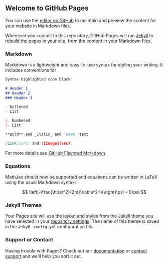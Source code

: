## Welcome to GitHub Pages

You can use the [editor on GitHub](https://github.com/muon-spectroscopy-computational-project/web/edit/master/README.md) to maintain and preview the content for your website in Markdown files.

Whenever you commit to this repository, GitHub Pages will run [Jekyll](https://jekyllrb.com/) to rebuild the pages in your site, from the content in your Markdown files.

### Markdown

Markdown is a lightweight and easy-to-use syntax for styling your writing. It includes conventions for

```markdown
Syntax highlighted code block

# Header 1
## Header 2
### Header 3

- Bulleted
- List

1. Numbered
2. List

**Bold** and _Italic_ and `Code` text

[Link](url) and ![Image](src)
```

For more details see [GitHub Flavored Markdown](https://guides.github.com/features/mastering-markdown/).

### Equations

MathJax should now be supported and equations can be written in LaTeX using the usual Markdown syntax:

$$
\left(-\frac{\hbar^2}{2m}\nabla^2+V\right)\psi = E\psi
$$

### Jekyll Themes

Your Pages site will use the layout and styles from the Jekyll theme you have selected in your [repository settings](https://github.com/muon-spectroscopy-computational-project/web/settings). The name of this theme is saved in the Jekyll `_config.yml` configuration file.

### Support or Contact

Having trouble with Pages? Check out our [documentation](https://help.github.com/categories/github-pages-basics/) or [contact support](https://github.com/contact) and we’ll help you sort it out.
